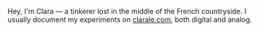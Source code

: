Hey, I'm Clara — a tinkerer lost in the middle of the French countryside. I usually document my experiments on [clarale.com](https://clarale.com/), both digital and analog. 

